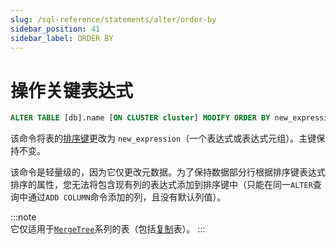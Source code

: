 ```yaml
---
slug: /sql-reference/statements/alter/order-by
sidebar_position: 41
sidebar_label: ORDER BY
---
```



# 操作关键表达式

``` sql
ALTER TABLE [db].name [ON CLUSTER cluster] MODIFY ORDER BY new_expression
```

该命令将表的[排序键](../../../engines/table-engines/mergetree-family/mergetree.md)更改为 `new_expression`（一个表达式或表达式元组）。主键保持不变。

该命令是轻量级的，因为它仅更改元数据。为了保持数据部分行根据排序键表达式排序的属性，您无法将包含现有列的表达式添加到排序键中（只能在同一`ALTER`查询中通过`ADD COLUMN`命令添加的列，且没有默认列值）。

:::note    
它仅适用于[`MergeTree`](../../../engines/table-engines/mergetree-family/mergetree.md)系列的表（包括[复制](../../../engines/table-engines/mergetree-family/replication.md)表）。
:::

